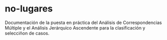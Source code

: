 # no-lugares
Documentación de la puesta en práctica del Análisis de Correspondencias Múltiple y el Análisis Jerárquico Ascendente para la clasificación y selecciñon de casos. 
